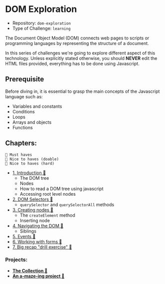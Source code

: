 # DOM Exploration

- Repository: `dom-exploration`
- Type of Challenge: `learning`

The Document Object Model (DOM) connects web pages to scripts or programming languages by representing the structure of a document.

In this series of challenges we're going to explore different aspect of this technology. Unless explicitly stated otherwise, you should **NEVER** edit the HTML files provided, everything has to be done using Javascript.

## Prerequisite

Before diving in, it is essential to grasp the main concepts of the Javascript language such as:

- Variables and constants
- Conditions
- Loops
- Arrays and objects
- Functions

## Chapters:

```
🌱 Must haves
🌼 Nice to haves (doable)
🌳 Nice to haves (hard)
```

- [1. Introduction 🌱](./1.Introduction) 
  - The DOM tree
  - Nodes
  - How to read a DOM tree using javascript
  - Accessing root level nodes
- [2. DOM Selectors 🌱](./2.Selectors)
  - `querySelector` and `querySelectorAll` methods
- [3. Creating nodes 🌱](./3.Create)
  - The `createElement` method
  - Inserting node
- [4. Navigating the DOM 🌱](./4.Navigate)
  - Siblings
- [5. Events 🌱](./5.Events)
- [6. Working with forms 🌱](./6.Forms)
- [7. Big recap "drill exercise" 🌼](./7.DOM-drill)

### Projects:

- [**The Collection 🌱**](./3_Collection-project)
- [**An a-maze-ing project 🌳**](./7_amazeing-project)
